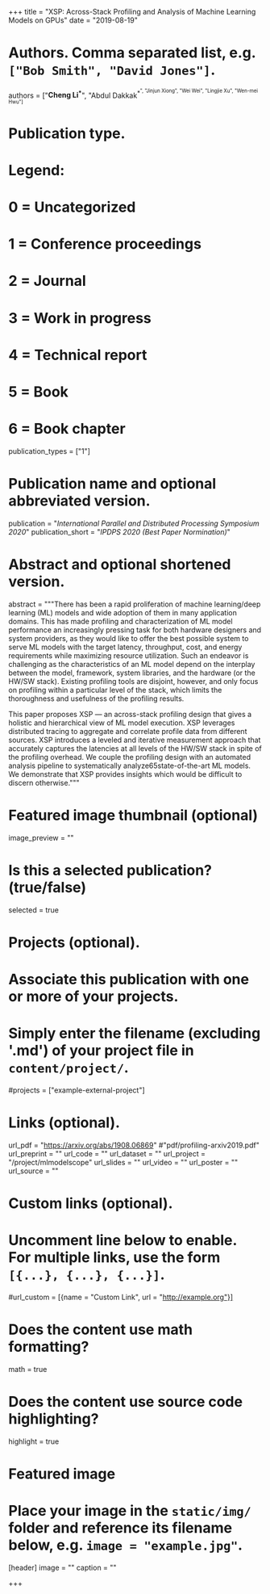 +++
title = "XSP: Across-Stack Profiling and Analysis of Machine Learning Models on GPUs"
date = "2019-08-19"

# Authors. Comma separated list, e.g. `["Bob Smith", "David Jones"]`.
authors = ["**Cheng Li<sup>*<sup>**", "Abdul Dakkak<sup>*<sup>", "Jinjun Xiong", "Wei Wei", "Lingjie Xu", "Wen-mei Hwu"]

# Publication type.
# Legend:
# 0 = Uncategorized
# 1 = Conference proceedings
# 2 = Journal
# 3 = Work in progress
# 4 = Technical report
# 5 = Book
# 6 = Book chapter
publication_types = ["1"]

# Publication name and optional abbreviated version.
publication = "*International Parallel and Distributed Processing Symposium 2020*"
publication_short = "*IPDPS 2020 (Best Paper Normination)*"

# Abstract and optional shortened version.
abstract = """There has been a rapid proliferation of machine learning/deep learning (ML) models and wide adoption of them in many application domains. This has made profiling and characterization of ML model performance an increasingly pressing task for both hardware designers and system providers, as they would like to offer the best possible system to serve ML models with the target latency, throughput, cost, and energy requirements while maximizing resource utilization. Such an endeavor is challenging as the characteristics of an ML model depend on the interplay between the model, framework, system libraries, and the hardware (or the HW/SW stack). Existing profiling tools are disjoint, however, and only focus on profiling within a particular level of the stack, which limits the thoroughness and usefulness of the profiling results. 

This paper proposes XSP — an across-stack profiling design that gives a holistic and hierarchical view of ML model execution. XSP leverages distributed tracing to aggregate and correlate profile data from different sources. XSP introduces a leveled and iterative measurement approach that accurately captures the latencies at all levels of the HW/SW stack in spite of the profiling overhead. We couple the profiling design with an automated analysis pipeline to systematically analyze65state-of-the-art ML models. We demonstrate that XSP provides insights which would be difficult to discern otherwise."""

# Featured image thumbnail (optional)
image_preview = ""

# Is this a selected publication? (true/false)
selected = true

# Projects (optional).
#   Associate this publication with one or more of your projects.
#   Simply enter the filename (excluding '.md') of your project file in `content/project/`.
#projects = ["example-external-project"]

# Links (optional).
url_pdf = "https://arxiv.org/abs/1908.06869" #"pdf/profiling-arxiv2019.pdf"
url_preprint = ""
url_code = ""
url_dataset = ""
url_project = "/project/mlmodelscope"
url_slides = ""
url_video = ""
url_poster = ""
url_source = ""

# Custom links (optional).
#   Uncomment line below to enable. For multiple links, use the form `[{...}, {...}, {...}]`.
#url_custom = [{name = "Custom Link", url = "http://example.org"}]

# Does the content use math formatting?
math = true

# Does the content use source code highlighting?
highlight = true

# Featured image
# Place your image in the `static/img/` folder and reference its filename below, e.g. `image = "example.jpg"`.
[header]
image = ""
caption = ""

+++
